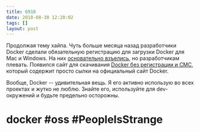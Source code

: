 ```yaml
---
title: 6910
date: 2018-08-30 12:20:02
tags: []
layout: post
---
```


Продолжая тему хайпа. Чуть больше месяца назад разработчики Docker сделали обязательную регистрацию для загрузки Docker для Mac и Windows. На них [основательно взъелись](https://github.com/docker/docker.github.io/issues/6910), но разработчикам плевать. Появился сайт для скачивания [Docker без регистрации и СМС](http://downloaddocker.com/), который содержит просто сылки на официальный сайт Docker.

Вообще, Docker -- удивительная вещь. Я его активно использую во всех проектах и жутко не люблю. Знайте его, используйте для dev-окружений и будьте предельно осторожны.

# docker #oss #PeopleIsStrange
